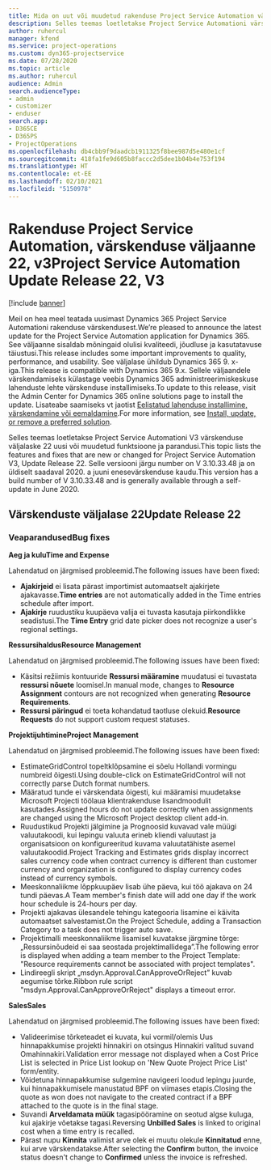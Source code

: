 ```yaml
---
title: Mida on uut või muudetud rakenduse Project Service Automation värskenduse väljaandes 22, V3
description: Selles teemas loetletakse Project Service Automationi värskenduse väljalaske 22, V3 saadaolevaid funktsioone ja parandusi.
author: ruhercul
manager: kfend
ms.service: project-operations
ms.custom: dyn365-projectservice
ms.date: 07/28/2020
ms.topic: article
ms.author: ruhercul
audience: Admin
search.audienceType:
- admin
- customizer
- enduser
search.app:
- D365CE
- D365PS
- ProjectOperations
ms.openlocfilehash: db4cbb9f9daadcb1911325f8bee987d5e480e1cf
ms.sourcegitcommit: 418fa1fe9d605b8faccc2d5dee1b04b4e753f194
ms.translationtype: HT
ms.contentlocale: et-EE
ms.lasthandoff: 02/10/2021
ms.locfileid: "5150978"
---
```

# <a name="project-service-automation-update-release-22-v3"></a><span data-ttu-id="c82b2-103">Rakenduse Project Service Automation, värskenduse väljaanne 22, v3</span><span class="sxs-lookup"><span data-stu-id="c82b2-103">Project Service Automation Update Release 22, V3</span></span>

[!include [banner](../includes/psa-now-project-operations.md)]

<span data-ttu-id="c82b2-104">Meil on hea meel teatada uusimast Dynamics 365 Project Service Automationi rakenduse värskendusest.</span><span class="sxs-lookup"><span data-stu-id="c82b2-104">We’re pleased to announce the latest update for the Project Service Automation application for Dynamics 365.</span></span> <span data-ttu-id="c82b2-105">See väljaanne sisaldab mõningaid olulisi kvaliteedi, jõudluse ja kasutatavuse täiustusi.</span><span class="sxs-lookup"><span data-stu-id="c82b2-105">This release includes some important improvements to quality, performance, and usability.</span></span> <span data-ttu-id="c82b2-106">See väljalase ühildub Dynamics 365 9. x-iga.</span><span class="sxs-lookup"><span data-stu-id="c82b2-106">This release is compatible with Dynamics 365 9.x.</span></span> <span data-ttu-id="c82b2-107">Sellele väljaandele värskendamiseks külastage veebis Dynamics 365 administreerimiskeskuse lahenduste lehte värskenduse installimiseks.</span><span class="sxs-lookup"><span data-stu-id="c82b2-107">To update to this release, visit the Admin Center for Dynamics 365 online solutions page to install the update.</span></span> <span data-ttu-id="c82b2-108">Lisateabe saamiseks vt jaotist [Eelistatud lahenduse installimine, värskendamine või eemaldamine](https://docs.microsoft.com/power-platform/admin/install-remove-preferred-solution).</span><span class="sxs-lookup"><span data-stu-id="c82b2-108">For more information, see [Install, update, or remove a preferred solution](https://docs.microsoft.com/power-platform/admin/install-remove-preferred-solution).</span></span>

<span data-ttu-id="c82b2-109">Selles teemas loetletakse Project Service Automationi V3 värskenduse väljalaske 22 uusi või muudetud funktsioone ja parandusi.</span><span class="sxs-lookup"><span data-stu-id="c82b2-109">This topic lists the features and fixes that are new or changed for Project Service Automation V3, Update Release 22.</span></span> <span data-ttu-id="c82b2-110">Selle versiooni järgu number on V 3.10.33.48 ja on üldiselt saadaval 2020. a juuni enesevärskenduse kaudu.</span><span class="sxs-lookup"><span data-stu-id="c82b2-110">This version has a build number of V 3.10.33.48 and is generally available through a self-update in June 2020.</span></span>

## <a name="update-release-22"></a><span data-ttu-id="c82b2-111">Värskenduste väljalase 22</span><span class="sxs-lookup"><span data-stu-id="c82b2-111">Update Release 22</span></span>

### <a name="bug-fixes"></a><span data-ttu-id="c82b2-112">Veaparandused</span><span class="sxs-lookup"><span data-stu-id="c82b2-112">Bug fixes</span></span>



<span data-ttu-id="c82b2-113">**Aeg ja kulu**</span><span class="sxs-lookup"><span data-stu-id="c82b2-113">**Time and Expense**</span></span>

<span data-ttu-id="c82b2-114">Lahendatud on järgmised probleemid.</span><span class="sxs-lookup"><span data-stu-id="c82b2-114">The following issues have been fixed:</span></span>

- <span data-ttu-id="c82b2-115">**Ajakirjeid** ei lisata pärast importimist automaatselt ajakirjete ajakavasse.</span><span class="sxs-lookup"><span data-stu-id="c82b2-115">**Time entries** are not automatically added in the Time entries schedule after import.</span></span>
- <span data-ttu-id="c82b2-116">**Ajakirje** ruudustiku kuupäeva valija ei tuvasta kasutaja piirkondlikke seadistusi.</span><span class="sxs-lookup"><span data-stu-id="c82b2-116">The **Time Entry** grid date picker does not recognize a user's regional settings.</span></span>

<span data-ttu-id="c82b2-117">**Ressursihaldus**</span><span class="sxs-lookup"><span data-stu-id="c82b2-117">**Resource Management**</span></span>

<span data-ttu-id="c82b2-118">Lahendatud on järgmised probleemid.</span><span class="sxs-lookup"><span data-stu-id="c82b2-118">The following issues have been fixed:</span></span>

- <span data-ttu-id="c82b2-119">Käsitsi režiimis kontuuride **Ressursi määramine** muudatusi ei tuvastata **ressursi nõuete** loomisel.</span><span class="sxs-lookup"><span data-stu-id="c82b2-119">In manual mode, changes to **Resource Assignment** contours are not recognized when generating **Resource Requirements**.</span></span>
- <span data-ttu-id="c82b2-120">**Ressursi päringud** ei toeta kohandatud taotluse olekuid.</span><span class="sxs-lookup"><span data-stu-id="c82b2-120">**Resource Requests** do not support custom request statuses.</span></span>

<span data-ttu-id="c82b2-121">**Projektijuhtimine**</span><span class="sxs-lookup"><span data-stu-id="c82b2-121">**Project Management**</span></span>

<span data-ttu-id="c82b2-122">Lahendatud on järgmised probleemid.</span><span class="sxs-lookup"><span data-stu-id="c82b2-122">The following issues have been fixed:</span></span>

- <span data-ttu-id="c82b2-123">EstimateGridControl topeltklõpsamine ei sõelu Hollandi vormingu numbreid õigesti.</span><span class="sxs-lookup"><span data-stu-id="c82b2-123">Using double-click on EstimateGridControl will not correctly parse Dutch format numbers.</span></span>
- <span data-ttu-id="c82b2-124">Määratud tunde ei värskendata õigesti, kui määramisi muudetakse Microsoft Projecti töölaua klientrakenduse lisandmoodulit kasutades.</span><span class="sxs-lookup"><span data-stu-id="c82b2-124">Assigned hours do not update correctly when assignments are changed using the Microsoft Project desktop client add-in.</span></span>
- <span data-ttu-id="c82b2-125">Ruudustikud Projekti jälgimine ja Prognoosid kuvavad vale müügi valuutakoodi, kui lepingu valuuta erineb kliendi valuutast ja organisatsioon on konfigureeritud kuvama valuutatähiste asemel valuutakoodid.</span><span class="sxs-lookup"><span data-stu-id="c82b2-125">Project Tracking and Estimates grids display incorrect sales currency code when contract currency is different than customer currency and organization is configured to display currency codes instead of currency symbols.</span></span>
- <span data-ttu-id="c82b2-126">Meeskonnaliikme lõppkuupäev lisab ühe päeva, kui töö ajakava on 24 tundi päevas.</span><span class="sxs-lookup"><span data-stu-id="c82b2-126">A Team member's finish date will add one day if the work hour schedule is 24-hours per day.</span></span>
- <span data-ttu-id="c82b2-127">Projekti ajakavas ülesandele tehingu kategooria lisamine ei käivita automaatset salvestamist.</span><span class="sxs-lookup"><span data-stu-id="c82b2-127">On the Project Schedule, adding a Transaction Category to a task does not trigger auto save.</span></span>
- <span data-ttu-id="c82b2-128">Projektimalli meeskonnaliikme lisamisel kuvatakse järgmine tõrge: „Ressursinõudeid ei saa seostada projektimallidega”.</span><span class="sxs-lookup"><span data-stu-id="c82b2-128">The following error is displayed when adding a team member to the Project Template: "Resource requirements cannot be associated with project templates".</span></span> 
- <span data-ttu-id="c82b2-129">Lindireegli skript „msdyn.Approval.CanApproveOrReject” kuvab aegumise tõrke.</span><span class="sxs-lookup"><span data-stu-id="c82b2-129">Ribbon rule script "msdyn.Approval.CanApproveOrReject" displays a timeout error.</span></span>

<span data-ttu-id="c82b2-130">**Sales**</span><span class="sxs-lookup"><span data-stu-id="c82b2-130">**Sales**</span></span>

<span data-ttu-id="c82b2-131">Lahendatud on järgmised probleemid.</span><span class="sxs-lookup"><span data-stu-id="c82b2-131">The following issues have been fixed:</span></span>

- <span data-ttu-id="c82b2-132">Valideerimise tõrketeadet ei kuvata, kui vormil/olemis Uus hinnapakkumise projekti hinnakiri on otsingus Hinnakiri valitud suvand Omahinnakiri.</span><span class="sxs-lookup"><span data-stu-id="c82b2-132">Validation error message not displayed when a Cost Price List is selected in Price List lookup on 'New Quote Project Price List' form/entity.</span></span>
- <span data-ttu-id="c82b2-133">Võidetuna hinnapakkumise sulgemine navigeeri loodud lepingu juurde, kui hinnapakkumisele manustatud BPF on viimases etapis.</span><span class="sxs-lookup"><span data-stu-id="c82b2-133">Closing the quote as won does not navigate to the created contract if a BPF attached to the quote is in the final stage.</span></span>
- <span data-ttu-id="c82b2-134">Suvandi **Arveldamata müük** tagasipööramine on seotud algse kuluga, kui ajakirje võetakse tagasi.</span><span class="sxs-lookup"><span data-stu-id="c82b2-134">Reversing **Unbilled Sales** is linked to original cost when a time entry is recalled.</span></span>
- <span data-ttu-id="c82b2-135">Pärast nupu **Kinnita** valimist arve olek ei muutu olekule **Kinnitatud** enne, kui arve värskendatakse.</span><span class="sxs-lookup"><span data-stu-id="c82b2-135">After selecting the **Confirm** button, the invoice status doesn't change to **Confirmed** unless the invoice is refreshed.</span></span>
